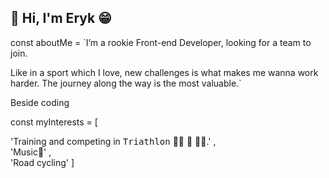 <h2>👋 Hi, I'm Eryk 😁</h2>

const aboutMe = 
`I’m a rookie Front-end Developer, looking for a team to join.

Like in a sport which I love, new challenges is what makes me wanna work harder. The journey along the way is the most valuable.`

Beside coding

const myInterests = [

'Training and competing in <kbd>Triathlon</kbd> 🏊🏻 🚴 🏃🏻.' ,
<br>
'Music🎸' ,
<br>
'Road cycling'
]
<br>
<br>


<!---
szczepanieceryk/szczepanieceryk is a ✨ special ✨ repository because its `README.md` (this file) appears on your GitHub profile.
You can click the Preview link to take a look at your changes.
--->
 
